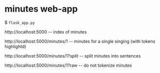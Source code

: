 # minutes web-app
$ `flask_app.py`

http://localhost:5000 -- index of minutes

http://localhost:5000/minutes/1 -- minutes for a single singing (with tokens highlightd)

http://localhost:5000/minutes/1?split -- split minutes into sentences

http://localhost:5000/minutes/1?raw -- do not tokenize minutes
